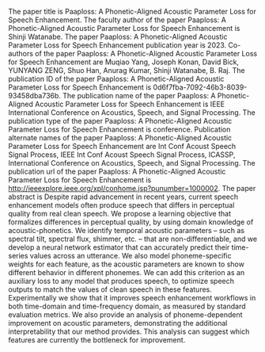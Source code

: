 The paper title is Paaploss: A Phonetic-Aligned Acoustic Parameter Loss for Speech Enhancement.
The faculty author of the paper Paaploss: A Phonetic-Aligned Acoustic Parameter Loss for Speech Enhancement is Shinji Watanabe.
The paper Paaploss: A Phonetic-Aligned Acoustic Parameter Loss for Speech Enhancement publication year is 2023.
Co-authors of the paper Paaploss: A Phonetic-Aligned Acoustic Parameter Loss for Speech Enhancement are Muqiao Yang, Joseph Konan, David Bick, YUNYANG ZENG, Shuo Han, Anurag Kumar, Shinji Watanabe, B. Raj.
The publication ID of the paper Paaploss: A Phonetic-Aligned Acoustic Parameter Loss for Speech Enhancement is 0d6f7fba-7092-46b3-8039-93458dba736b.
The publication name of the paper Paaploss: A Phonetic-Aligned Acoustic Parameter Loss for Speech Enhancement is IEEE International Conference on Acoustics, Speech, and Signal Processing.
The publication type of the paper Paaploss: A Phonetic-Aligned Acoustic Parameter Loss for Speech Enhancement is conference.
Publication alternate names of the paper Paaploss: A Phonetic-Aligned Acoustic Parameter Loss for Speech Enhancement are Int Conf Acoust Speech Signal Process, IEEE Int Conf Acoust Speech Signal Process, ICASSP, International Conference on Acoustics, Speech, and Signal Processing.
The publication url of the paper Paaploss: A Phonetic-Aligned Acoustic Parameter Loss for Speech Enhancement is http://ieeexplore.ieee.org/xpl/conhome.jsp?punumber=1000002.
The paper abstract is Despite rapid advancement in recent years, current speech enhancement models often produce speech that differs in perceptual quality from real clean speech. We propose a learning objective that formalizes differences in perceptual quality, by using domain knowledge of acoustic-phonetics. We identify temporal acoustic parameters – such as spectral tilt, spectral flux, shimmer, etc. – that are non-differentiable, and we develop a neural network estimator that can accurately predict their time-series values across an utterance. We also model phoneme-specific weights for each feature, as the acoustic parameters are known to show different behavior in different phonemes. We can add this criterion as an auxiliary loss to any model that produces speech, to optimize speech outputs to match the values of clean speech in these features. Experimentally we show that it improves speech enhancement workflows in both time-domain and time-frequency domain, as measured by standard evaluation metrics. We also provide an analysis of phoneme-dependent improvement on acoustic parameters, demonstrating the additional interpretability that our method provides. This analysis can suggest which features are currently the bottleneck for improvement.
